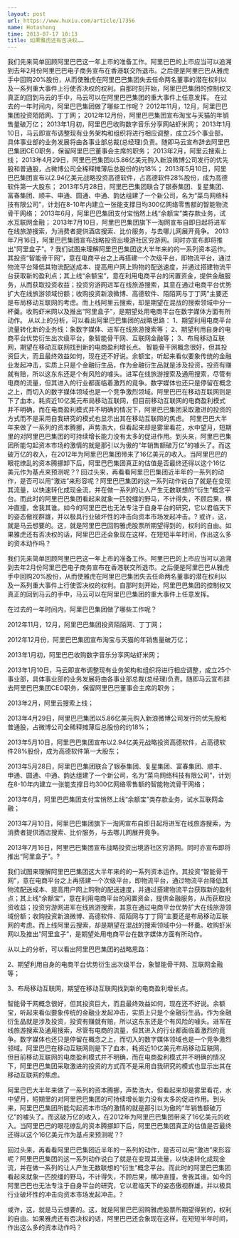```yaml
---
layout: post
url: https://www.huxiu.com/article/17356
name: Hotashang
time: 2013-07-17 10:13
title: 如果雅虎还有否决权……
---
```

我们先来简单回顾阿里巴巴这一年上市的准备工作。阿里巴巴的上市应当可以追溯到去年2月份阿里巴巴电子商务宣布在香港联交所退市。之后便是阿里巴巴从雅虎手中回购20%股份，从而使雅虎在阿里巴巴集团失去任命两名董事的潜在权利以及一系列重大事件上行使否决权的权利。自那时刻开始，阿里巴巴集团的控制权又真正的回到马云的手中，马云可以在阿里巴巴集团的重大事件上任意发挥。 在过去的一年时间内，阿里巴巴集团做了哪些工作呢？ 2012年11月，12月，阿里巴巴集团投资陌陌网、丁丁网； 2012年12月份，阿里巴巴集团宣布淘宝与天猫的年销售量破万亿； 2013年1月初，阿里巴巴收购数字音乐分享网站虾米网； 2013年1月10日，马云即宣布调整现有业务架构和组织将进行相应调整，成立25个事业部，具体事业部的业务发展将由各事业部总裁(总经理)负责。随即马云宣布辞去阿里巴巴集团CEO职务，保留阿里巴巴董事会主席的职务； 2013年2月，阿里云搜索上线； 2013年4月29日，阿里巴巴集团以5.86亿美元购入新浪微博公司发行的优先股和普通股，占微博公司全稀释摊薄后总股份的约18%； 2013年5月10日，阿里巴巴集团宣布以2.94亿美元战略投资高德软件，占高德软件28%股份，成为高德软件第一大股东； 2013年5月28日，阿里巴巴集团联合了银泰集团、复星集团、富春集团、顺丰、申通、圆通、中通、韵达组建了一个新公司，名为“菜鸟网络科技有限公司”，计划在8-10年内建立一张能支撑日均300亿网络零售额的智能物流骨干网络； 2013年6月，阿里巴巴集团支付宝悄然上线“余额宝”类存款业务，试水互联网金融； 2013年7月10日，阿里巴巴集团旗下一淘网宣布自即日起将进军在线旅游搜索，为消费者提供酒店搜索、比价服务，与去哪儿网展开竟争。 2013年7月16日，阿里巴巴集团宣布战略投资出境游社区穷游网。同时亦宣布即将推出“阿里盒子”。? 我们试图来理解阿里巴巴集团这大半年来的的一系列资本运作。其投资“智能骨干网”，意在电商平台之上再搭建一个次级平台，即物流平台，通过物流平台降低其物流配送成本、提高用户网上购物的配送速度，并通过搭建物流平台获取新的盈利点；其上线“余额宝”，意在利用电商平台的闲置资金，提供金融服务，从而获取投资收益；投资穷游网进军在线旅游搜索，其意在通过电商平台优势扩大在线旅游领域份额；收购投资新浪微博、高德软件、陌陌网与丁丁网”主要还是布局移动互联网的考虑。而上线阿里云搜索，却是期望在混战的搜索领域中分一杯羹。收购虾米网以及推出“阿里盒子”，是期望处用电商平台在数字媒体方面有所动作。 从以上的分析，可以看出阿里巴巴集团的战略思路： 1、期望利用电商平台流量转化新的业务线：象数字媒体、进军在线旅游搜索等； 2、期望利用自身的电商平台优势衍生出次级平台，象智能骨干网、互联网金融等； 3、布局移动互联网，期望在移动互联网找到新的电商盈利增长点。 智能骨干网概念很好，但其投资巨大，而且最终效益如何，现在还不好说。余额宝，听起来看似要象传统的金融业发起冲击，实质上只是个金融衍生品，作为金融衍生品就是涉及投资，投资有赚就有赔，所以这东东还是个有风险的噱头。进军在线旅游搜索及通用搜索，尽管有电商的流量，但其进入的行业都面临着激烈的竟争。数字媒体也还只是停留在概念之上，而切入的数字媒体领域也是一个竞争激烈领域。阿里巴巴在移动互联网则是下了血本，耗资近10亿美元布局移动互联网，但目前移动互联网的电商盈利模式并不明确，而在电商盈利模式并不明确的情况下，阿里巴巴集团采取激进的投资的方式而不是采用自我研究的模式也显示出其在移动互联网的焦虑。 阿里巴巴大半年来做了一系列的资本腾挪，声势浩大，但看起来却是雾里看花，水中望月，短期里的对阿里巴巴集团的可持续增长能力没有太多的促进作用。到头来，阿里巴巴集团所能勾起资本市场的激情的就是那引以为傲的“年销售额破万亿”的噱头了。而这破万亿的收入，在2012年为阿里巴巴集团带来了16亿美元的收入。当阿里巴巴的眼花缭乱的资本腾挪卸下后，阿里巴巴集团真正的估值是否最终还得以这个16亿美元作为基点来预测呢？? 回过头来，再看看阿里巴巴集团近半年的一系列的动作，是否可以用“激进”来形容呢？阿里巴巴集团的这一系列动作说白了就是在变现其流量，以快速转化成现金流，并在做一系列的让人产生无数联想的“衍生”概念平台。而此时的阿里巴巴集团看起来就象一匹脱缰的野马，不计得失，不顾后果，横冲直撞，舍我其谁。如今的阿里巴巴也无法专注于自身平台的研究，它以君临天下的姿态傲视群雄，并以极具行业破坏性的冲击向资本市场发起冲击。? 或许，这，就是马云想要的。这，就是阿里巴巴回购雅虎股票所期望得到的，权利的自由。如果雅虎还有否决权的话，阿里巴巴还会象现在这样，在短短半年时间，作出这么多的资本动作吗？

我们先来简单回顾阿里巴巴这一年上市的准备工作。阿里巴巴的上市应当可以追溯到去年2月份阿里巴巴电子商务宣布在香港联交所退市。之后便是阿里巴巴从雅虎手中回购20%股份，从而使雅虎在阿里巴巴集团失去任命两名董事的潜在权利以及一系列重大事件上行使否决权的权利。自那时刻开始，阿里巴巴集团的控制权又真正的回到马云的手中，马云可以在阿里巴巴集团的重大事件上任意发挥。

在过去的一年时间内，阿里巴巴集团做了哪些工作呢？

2012年11月，12月，阿里巴巴集团投资陌陌网、丁丁网；

2012年12月份，阿里巴巴集团宣布淘宝与天猫的年销售量破万亿；

2013年1月初，阿里巴巴收购数字音乐分享网站虾米网；

2013年1月10日，马云即宣布调整现有业务架构和组织将进行相应调整，成立25个事业部，具体事业部的业务发展将由各事业部总裁(总经理)负责。随即马云宣布辞去阿里巴巴集团CEO职务，保留阿里巴巴董事会主席的职务；

2013年2月，阿里云搜索上线；

2013年4月29日，阿里巴巴集团以5.86亿美元购入新浪微博公司发行的优先股和普通股，占微博公司全稀释摊薄后总股份的约18%；

2013年5月10日，阿里巴巴集团宣布以2.94亿美元战略投资高德软件，占高德软件28%股份，成为高德软件第一大股东；

2013年5月28日，阿里巴巴集团联合了银泰集团、复星集团、富春集团、顺丰、申通、圆通、中通、韵达组建了一个新公司，名为“菜鸟网络科技有限公司”，计划在8-10年内建立一张能支撑日均300亿网络零售额的智能物流骨干网络；

2013年6月，阿里巴巴集团支付宝悄然上线“余额宝”类存款业务，试水互联网金融；

2013年7月10日，阿里巴巴集团旗下一淘网宣布自即日起将进军在线旅游搜索，为消费者提供酒店搜索、比价服务，与去哪儿网展开竟争。

2013年7月16日，阿里巴巴集团宣布战略投资出境游社区穷游网。同时亦宣布即将推出“阿里盒子”。?

我们试图来理解阿里巴巴集团这大半年来的的一系列资本运作。其投资“智能骨干网”，意在电商平台之上再搭建一个次级平台，即物流平台，通过物流平台降低其物流配送成本、提高用户网上购物的配送速度，并通过搭建物流平台获取新的盈利点；其上线“余额宝”，意在利用电商平台的闲置资金，提供金融服务，从而获取投资收益；投资穷游网进军在线旅游搜索，其意在通过电商平台优势扩大在线旅游领域份额；收购投资新浪微博、高德软件、陌陌网与丁丁网”主要还是布局移动互联网的考虑。而上线阿里云搜索，却是期望在混战的搜索领域中分一杯羹。收购虾米网以及推出“阿里盒子”，是期望处用电商平台在数字媒体方面有所动作。

从以上的分析，可以看出阿里巴巴集团的战略思路：

2、期望利用自身的电商平台优势衍生出次级平台，象智能骨干网、互联网金融等；

3、布局移动互联网，期望在移动互联网找到新的电商盈利增长点。

智能骨干网概念很好，但其投资巨大，而且最终效益如何，现在还不好说。余额宝，听起来看似要象传统的金融业发起冲击，实质上只是个金融衍生品，作为金融衍生品就是涉及投资，投资有赚就有赔，所以这东东还是个有风险的噱头。进军在线旅游搜索及通用搜索，尽管有电商的流量，但其进入的行业都面临着激烈的竟争。数字媒体也还只是停留在概念之上，而切入的数字媒体领域也是一个竞争激烈领域。阿里巴巴在移动互联网则是下了血本，耗资近10亿美元布局移动互联网，但目前移动互联网的电商盈利模式并不明确，而在电商盈利模式并不明确的情况下，阿里巴巴集团采取激进的投资的方式而不是采用自我研究的模式也显示出其在移动互联网的焦虑。

阿里巴巴大半年来做了一系列的资本腾挪，声势浩大，但看起来却是雾里看花，水中望月，短期里的对阿里巴巴集团的可持续增长能力没有太多的促进作用。到头来，阿里巴巴集团所能勾起资本市场的激情的就是那引以为傲的“年销售额破万亿”的噱头了。而这破万亿的收入，在2012年为阿里巴巴集团带来了16亿美元的收入。当阿里巴巴的眼花缭乱的资本腾挪卸下后，阿里巴巴集团真正的估值是否最终还得以这个16亿美元作为基点来预测呢？?

回过头来，再看看阿里巴巴集团近半年的一系列的动作，是否可以用“激进”来形容呢？阿里巴巴集团的这一系列动作说白了就是在变现其流量，以快速转化成现金流，并在做一系列的让人产生无数联想的“衍生”概念平台。而此时的阿里巴巴集团看起来就象一匹脱缰的野马，不计得失，不顾后果，横冲直撞，舍我其谁。如今的阿里巴巴也无法专注于自身平台的研究，它以君临天下的姿态傲视群雄，并以极具行业破坏性的冲击向资本市场发起冲击。?

或许，这，就是马云想要的。这，就是阿里巴巴回购雅虎股票所期望得到的，权利的自由。如果雅虎还有否决权的话，阿里巴巴还会象现在这样，在短短半年时间，作出这么多的资本动作吗？

